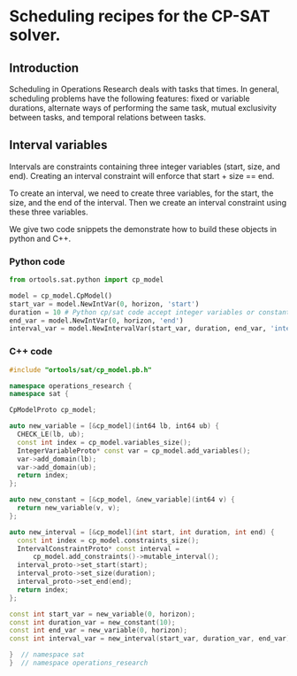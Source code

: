 # Scheduling recipes for the CP-SAT solver.



## Introduction

Scheduling in Operations Research deals with tasks that times. In general,
scheduling problems have the following features: fixed or variable durations,
alternate ways of performing the same task, mutual exclusivity between tasks,
and temporal relations between tasks.

## Interval variables

Intervals are constraints containing three integer variables (start, size, and
end). Creating an interval constraint will enforce that start + size == end.

To create an interval, we need to create three variables, for the start, the
size, and the end of the interval. Then we create an interval constraint using
these three variables.

We give two code snippets the demonstrate how to build these objects in python
and C++.

### Python code

```python
from ortools.sat.python import cp_model

model = cp_model.CpModel()
start_var = model.NewIntVar(0, horizon, 'start')
duration = 10 # Python cp/sat code accept integer variables or constants.
end_var = model.NewIntVar(0, horizon, 'end')
interval_var = model.NewIntervalVar(start_var, duration, end_var, 'interval')
```

### C++ code

```cpp
#include "ortools/sat/cp_model.pb.h"

namespace operations_research {
namespace sat {

CpModelProto cp_model;

auto new_variable = [&cp_model](int64 lb, int64 ub) {
  CHECK_LE(lb, ub);
  const int index = cp_model.variables_size();
  IntegerVariableProto* const var = cp_model.add_variables();
  var->add_domain(lb);
  var->add_domain(ub);
  return index;
};

auto new_constant = [&cp_model, &new_variable](int64 v) {
  return new_variable(v, v);
};

auto new_interval = [&cp_model](int start, int duration, int end) {
  const int index = cp_model.constraints_size();
  IntervalConstraintProto* const interval =
      cp_model.add_constraints()->mutable_interval();
  interval_proto->set_start(start);
  interval_proto->set_size(duration);
  interval_proto->set_end(end);
  return index;
};

const int start_var = new_variable(0, horizon);
const int duration_var = new_constant(10);
const int end_var = new_variable(0, horizon);
const int interval_var = new_interval(start_var, duration_var, end_var);

}  // namespace sat
}  // namespace operations_research
```
